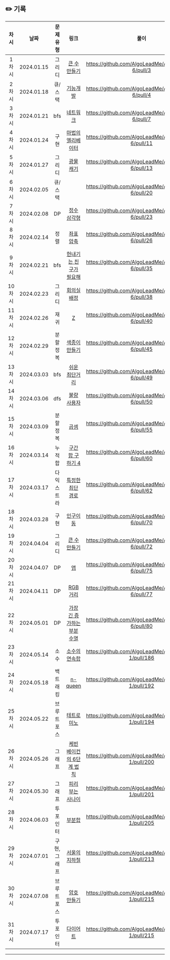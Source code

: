 ## ✏️ 기록

|  차시  |     날짜     |  문제유형   |                                            링크                                             |                         풀이                          |
|:----:|:----------:|:-------:|:-----------------------------------------------------------------------------------------:|:---------------------------------------------------:|
| 1차시  | 2024.01.15 |   그리디   |   <a href="https://school.programmers.co.kr/learn/courses/30/lessons/42883">큰 수 만들기</a>   |  https://github.com/AlgoLeadMe/AlgoLeadMe-6/pull/3  |
| 2차시  | 2024.01.18 |  큐/스택   |    <a href="https://school.programmers.co.kr/learn/courses/30/lessons/42586">기능개발</a>     |  https://github.com/AlgoLeadMe/AlgoLeadMe-6/pull/4  |
| 3차시  | 2024.01.21 |   bfs   |    <a href="https://school.programmers.co.kr/learn/courses/30/lessons/43162">네트워크</a>     |  https://github.com/AlgoLeadMe/AlgoLeadMe-6/pull/7  |
| 4차시  | 2024.01.24 |   구현    | <a href="https://school.programmers.co.kr/learn/courses/30/lessons/148653#">마법의 엘리베이터</a> | https://github.com/AlgoLeadMe/AlgoLeadMe-6/pull/11  |
| 5차시  | 2024.01.27 |   그리디   |   <a href="https://school.programmers.co.kr/learn/courses/30/lessons/172927">광물 캐기</a>    | https://github.com/AlgoLeadMe/AlgoLeadMe-6/pull/13  |
| 6차시  | 2024.02.05 |  큐/스택   |      <a href="https://school.programmers.co.kr/learn/courses/30/lessons/42587"></a>       | https://github.com/AlgoLeadMe/AlgoLeadMe-6/pull/20  |
| 7차시  | 2024.02.08 |   DP    |                 <a href="https://www.acmicpc.net/problem/1932">정수 삼각형</a>                 | https://github.com/AlgoLeadMe/AlgoLeadMe-6/pull/23  |
| 8차시  | 2024.02.14 |   정렬    |                 <a href="https://www.acmicpc.net/problem/18870">좌표 압축</a>                 | https://github.com/AlgoLeadMe/AlgoLeadMe-6/pull/26  |
| 9차시  | 2024.02.21 |   bfs   |             <a href="https://www.acmicpc.net/problem/21736">헌내기는 친구가 필요해</a>              | https://github.com/AlgoLeadMe/AlgoLeadMe-6/pull/35  |
| 10차시 | 2024.02.23 |   그리디   |                 <a href="https://www.acmicpc.net/problem/1931">회의실 배정</a>                 | https://github.com/AlgoLeadMe/AlgoLeadMe-6/pull/38  |
| 11차시 | 2024.02.26 |   재귀    |                   <a href="https://www.acmicpc.net/problem/1074">Z</a>                    | https://github.com/AlgoLeadMe/AlgoLeadMe-6/pull/40  |
| 12차시 | 2024.02.29 |  분할정복   |                <a href="https://www.acmicpc.net/problem/2630">색종이 만들기</a>                 | https://github.com/AlgoLeadMe/AlgoLeadMe-6/pull/45  |
| 13차시 | 2024.03.03 |   bfs   |                <a href="https://www.acmicpc.net/problem/14940">쉬운 최단거리</a>                | https://github.com/AlgoLeadMe/AlgoLeadMe-6/pull/49  |
| 14차시 | 2024.03.06 |   dfs   |   <a href="https://school.programmers.co.kr/learn/courses/30/lessons/64064">불량 사용자</a>    | https://github.com/AlgoLeadMe/AlgoLeadMe-6/pull/50  |
| 15차시 | 2024.03.09 |  분할정복   |                   <a href="https://www.acmicpc.net/problem/1629">곱셈</a>                   | https://github.com/AlgoLeadMe/AlgoLeadMe-6/pull/55  |
| 16차시 | 2024.03.14 |   누적합   |              <a href="https://www.acmicpc.net/problem/11659">구간 합 구하기 4</a>               | https://github.com/AlgoLeadMe/AlgoLeadMe-6/pull/60  |
| 17차시 | 2024.03.17 |  다익스트라  |               <a href="https://www.acmicpc.net/problem/1504">특정한 최단 경로</a>                | https://github.com/AlgoLeadMe/AlgoLeadMe-6/pull/62  |
| 18차시 | 2024.03.28 |   구현    |                 <a href="https://www.acmicpc.net/problem/16234">인구이동</a>                  | https://github.com/AlgoLeadMe/AlgoLeadMe-6/pull/70  |
| 19차시 | 2024.04.04 |   그리디   |                <a href="https://www.acmicpc.net/problem/16496">큰 수 만들기</a>                | https://github.com/AlgoLeadMe/AlgoLeadMe-6/pull/72  |
| 20차시 | 2024.04.07 |   DP    |                   <a href="https://www.acmicpc.net/problem/7579">앱</a>                    | https://github.com/AlgoLeadMe/AlgoLeadMe-6/pull/75  |
| 21차시 | 2024.04.11 |   DP    |                 <a href="https://www.acmicpc.net/problem/1149">RGB거리</a>                  | https://github.com/AlgoLeadMe/AlgoLeadMe-6/pull/77  |
| 22차시 | 2024.05.01 |   DP    |            <a href="https://www.acmicpc.net/problem/11053">가장 긴 증가하는 부분 수열</a>            | https://github.com/AlgoLeadMe/AlgoLeadMe-6/pull/80  |
| 23차시 | 2024.05.14 |   소수    |                <a href="https://www.acmicpc.net/problem/1644">소수의 연속합</a>                 | https://github.com/AlgoLeadMe/AlgoLeadMe-1/pull/186 |
| 24차시 | 2024.05.18 |  백트래킹   |                <a href="https://www.acmicpc.net/problem/9663">n-queen</a>                 | https://github.com/AlgoLeadMe/AlgoLeadMe-1/pull/192 |
| 25차시 | 2024.05.22 |  브루트포스  |                 <a href="https://www.acmicpc.net/problem/14500">테트로미노</a>                 | https://github.com/AlgoLeadMe/AlgoLeadMe-1/pull/194 |
| 26차시 | 2024.05.26 |   그래프   |             <a href="https://www.acmicpc.net/problem/1389">케빈 베이컨의 6단계 법칙</a>             | https://github.com/AlgoLeadMe/AlgoLeadMe-1/pull/200 |
| 27차시 | 2024.05.30 |   그래프   |               <a href="https://www.acmicpc.net/problem/16724">피리 부는 사나이</a>               | https://github.com/AlgoLeadMe/AlgoLeadMe-1/pull/201 |
| 28차시 | 2024.06.03 |  투포인터   |                  <a href="https://www.acmicpc.net/problem/1806">부분합</a>                   | https://github.com/AlgoLeadMe/AlgoLeadMe-1/pull/205 |
| 29차시 | 2024.07.01 | 구현, 그래프 |                <a href="https://www.acmicpc.net/problem/16166">서울의 지하철</a>                | https://github.com/AlgoLeadMe/AlgoLeadMe-1/pull/213 |
| 30차시 | 2024.07.08 |  브루트포스  |                 <a href="https://www.acmicpc.net/problem/1759">암호 만들기</a>                 | https://github.com/AlgoLeadMe/AlgoLeadMe-1/pull/215 |
| 31차시 | 2024.07.17 |  투포인터   |                  <a href="https://www.acmicpc.net/problem/1484">다이어트</a>                  | https://github.com/AlgoLeadMe/AlgoLeadMe-1/pull/215 |
---
